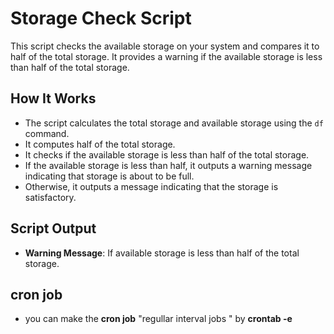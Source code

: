 # Storage Check Script

This script checks the available storage on your system and compares it to half of the total storage. It provides a warning if the available storage is less than half of the total storage.

## How It Works

- The script calculates the total storage and available storage using the `df` command.
- It computes half of the total storage.
- It checks if the available storage is less than half of the total storage.
- If the available storage is less than half, it outputs a warning message indicating that storage is about to be full.
- Otherwise, it outputs a message indicating that the storage is satisfactory.

## Script Output

- **Warning Message**: If available storage is less than half of the total storage.


## cron job 
- you can make the **cron job** "regullar interval jobs " by **crontab -e** 
